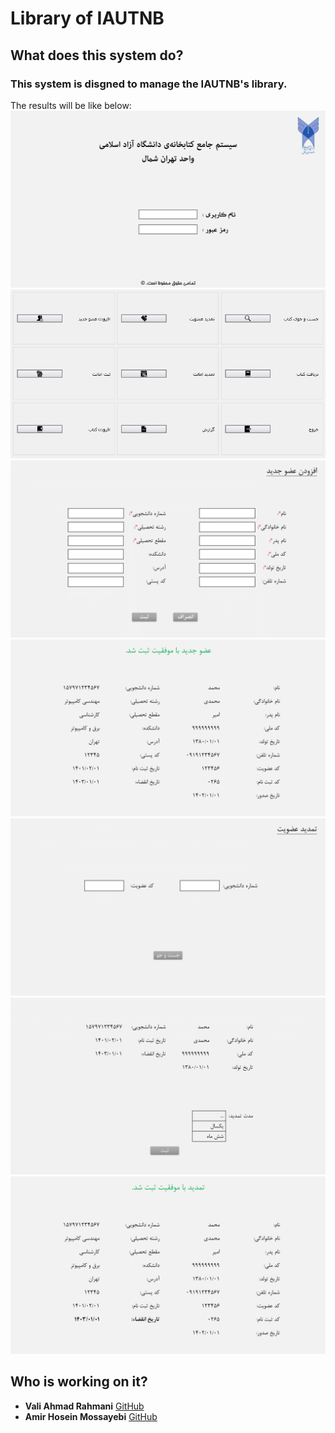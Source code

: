 # Library of IAUTNB
## What does this system do?
### This system is disgned to manage the IAUTNB's library.
The results will be like below:
![Slid0.PNG](https://github.com/valiahmad/Software-Engineering-Course/blob/master/GUI/Slide0.PNG)
![Slid1.PNG](https://github.com/valiahmad/Software-Engineering-Course/blob/master/GUI/Slide1.PNG)
![Slid2.PNG](https://github.com/valiahmad/Software-Engineering-Course/blob/master/GUI/Slide2.PNG)
![Slid3.PNG](https://github.com/valiahmad/Software-Engineering-Course/blob/master/GUI/Slide3.PNG)
![Slid4.PNG](https://github.com/valiahmad/Software-Engineering-Course/blob/master/GUI/Slide4.PNG)
![Slid5.PNG](https://github.com/valiahmad/Software-Engineering-Course/blob/master/GUI/Slide5.PNG)
![Slid6.PNG](https://github.com/valiahmad/Software-Engineering-Course/blob/master/GUI/Slide6.PNG)
## Who is working on it?
+ **Vali Ahmad Rahmani** [GitHub](https://github.com/valiahmad)
+ **Amir Hosein Mossayebi** [GitHub](https://github.com/A-Mosayebi)
